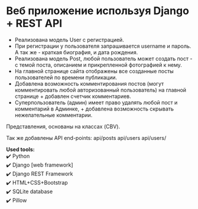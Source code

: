 # Веб приложение используя Django + REST API

- Реализована модель User с регистрацией.
- При регистрации у пользователя запрашивается username и пароль. А так же - краткая биография, и дата рождения.
- Реализована модель Post, любой пользователь может создать пост - с темой поста, описанием и прикрепленной фотографией к нему.
- На главной странице сайта отображены все созданные посты пользователей по времени публикации.
- Добавлена возможность комментирования постов (могут комментировать любой авторизованный пользователь) на главной странице + добавлен счетчик комментариев.
- Суперпользователь (админ) имеет право удалять любой пост и комментарий в Админке, + добавлена возможность скрывать нежелательные комментарии.

Представления, основаны на классах (CBV).

Так же добавлены API end-points:
api/posts
api/users
api/users/<id>


__Used tools:__    
:heavy_check_mark: Python    
:heavy_check_mark: Django [web framework]   
:heavy_check_mark: Django REST Framework    
:heavy_check_mark: HTML+CSS+Bootstrap    
:heavy_check_mark: SQLite database    
:heavy_check_mark: Pillow    
